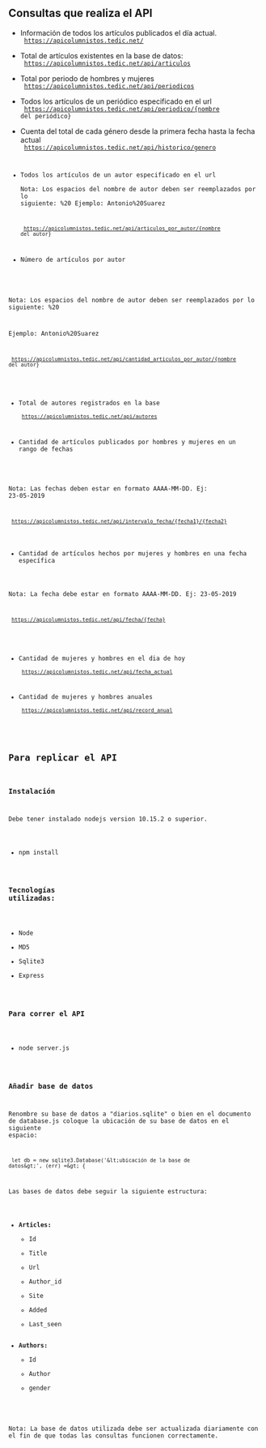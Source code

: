 ## **Consultas que realiza el API**

- Información de todos los artículos publicados el día actual.  
  <code> https://apicolumnistos.tedic.net/ </code>

- Total de artículos existentes en la base de datos:  
  <code> https://apicolumnistos.tedic.net/api/articulos </code>

- Total por periodo de hombres y mujeres  
  <code> https://apicolumnistos.tedic.net/api/periodicos </code>

- Todos los artículos de un periódico especificado en el url  
  <code> https://apicolumnistos.tedic.net/api/periodico/{nombre del periódico} </code>

- Cuenta del total de cada género desde la primera fecha hasta la fecha actual  
  <code> https://apicolumnistos.tedic.net/api/historico/genero

- Todos los artículos de un autor especificado en el url  
Nota: Los espacios del nombre de autor deben ser reemplazados por lo siguiente: %20
Ejemplo: Antonio%20Suarez  

  <code> https://apicolumnistos.tedic.net/api/articulos_por_autor/{nombre del autor}  </code>

- Número de artículos por autor  

Nota: Los espacios del nombre de autor deben ser reemplazados por lo siguiente: %20  

Ejemplo: Antonio%20Suarez  

  <code> https://apicolumnistos.tedic.net/api/cantidad_articulos_por_autor/{nombre del autor}  </code>

- Total de autores registrados en la base  
  <code> https://apicolumnistos.tedic.net/api/autores  </code>

- Cantidad de artículos publicados por hombres y mujeres en un rango de fechas  

Nota: Las fechas deben estar en formato AAAA-MM-DD. Ej: 23-05-2019  

  <code> https://apicolumnistos.tedic.net/api/intervalo_fecha/{fecha1}/{fecha2}  </code>

- Cantidad de artículos hechos por mujeres y hombres en una fecha específica  

Nota: La fecha debe estar en formato AAAA-MM-DD. Ej: 23-05-2019  

 <code>  https://apicolumnistos.tedic.net/api/fecha/{fecha}  </code>

- Cantidad de mujeres y hombres en el dia de hoy  
  <code> https://apicolumnistos.tedic.net/api/fecha_actual  </code>

- Cantidad de mujeres y hombres anuales  
  <code> https://apicolumnistos.tedic.net/api/record_anual  </code>

## **Para replicar el API**

### **Instalación**

Debe tener instalado nodejs version 10.15.2 o superior.

- npm install

### **Tecnologías utilizadas:**

- Node
- MD5
- Sqlite3
- Express

### **Para correr el API**

- node server.js

### **Añadir base de datos**

Renombre su base de datos a &quot;diarios.sqlite&quot; o bien en el documento de database.js coloque la ubicación de su base de datos en el siguiente espacio:  

<code> let db = new sqlite3.Database(&#39;\&lt;ubicación de la base de datos\&gt;&#39;, (err) =\&gt; { </code>

Las bases de datos debe seguir la siguiente estructura:

- **Articles:**
  - Id
  - Title
  - Url
  - Author\_id
  - Site
  - Added
  - Last\_seen
- **Authors:**
  - Id
  - Author
  - gender

Nota: La base de datos utilizada debe ser actualizada diariamente con el fin de que todas las consultas funcionen correctamente.

